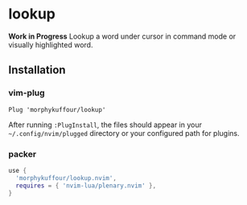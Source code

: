 # lookup

**Work in Progress** Lookup a word under cursor in command mode or visually highlighted word.

## Installation

### vim-plug

```VimL
Plug 'morphykuffour/lookup'
```

After running `:PlugInstall`, the files should appear in your `~/.config/nvim/plugged` directory or your configured path for plugins.

### packer

```lua
use {
  'morphykuffour/lookup.nvim',
  requires = { 'nvim-lua/plenary.nvim' },
}
```
